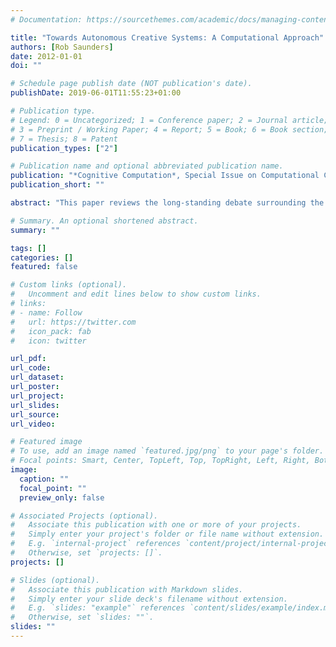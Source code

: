 ```yaml
---
# Documentation: https://sourcethemes.com/academic/docs/managing-content/

title: "Towards Autonomous Creative Systems: A Computational Approach"
authors: [Rob Saunders]
date: 2012-01-01
doi: ""

# Schedule page publish date (NOT publication's date).
publishDate: 2019-06-01T11:55:23+01:00

# Publication type.
# Legend: 0 = Uncategorized; 1 = Conference paper; 2 = Journal article;
# 3 = Preprint / Working Paper; 4 = Report; 5 = Book; 6 = Book section;
# 7 = Thesis; 8 = Patent
publication_types: ["2"]

# Publication name and optional abbreviated publication name.
publication: "*Cognitive Computation*, Special Issue on Computational Creativity, Intelligence and Autonomy, Springer-Verlag, Vol. 4, No. 3, 2012, pp 216–225"
publication_short: ""

abstract: "This paper reviews the long-standing debate surrounding the nature of machine intelligence, autonomy and creativity and argues for an approach to devel- oping autonomous computational creativity that models personal motivations, social interactions and the evolution of domains. The implications of this argument on the types of cognitive processes that are required for the development of autonomous computational creativity are explored and a possible approach to achieving the goal is described. In particular, this paper describes the development of artificial creative systems composed of intrinsically motivated agents engaging in language games to interact with a shared social and cultural environment. The paper discusses the implications that this type of approach may have for the development of autonomous creative systems."

# Summary. An optional shortened abstract.
summary: ""

tags: []
categories: []
featured: false

# Custom links (optional).
#   Uncomment and edit lines below to show custom links.
# links:
# - name: Follow
#   url: https://twitter.com
#   icon_pack: fab
#   icon: twitter

url_pdf:
url_code:
url_dataset:
url_poster:
url_project:
url_slides:
url_source:
url_video:

# Featured image
# To use, add an image named `featured.jpg/png` to your page's folder. 
# Focal points: Smart, Center, TopLeft, Top, TopRight, Left, Right, BottomLeft, Bottom, BottomRight.
image:
  caption: ""
  focal_point: ""
  preview_only: false

# Associated Projects (optional).
#   Associate this publication with one or more of your projects.
#   Simply enter your project's folder or file name without extension.
#   E.g. `internal-project` references `content/project/internal-project/index.md`.
#   Otherwise, set `projects: []`.
projects: []

# Slides (optional).
#   Associate this publication with Markdown slides.
#   Simply enter your slide deck's filename without extension.
#   E.g. `slides: "example"` references `content/slides/example/index.md`.
#   Otherwise, set `slides: ""`.
slides: ""
---
```

